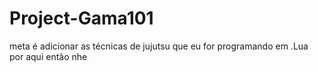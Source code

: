 # Project-Gama101
meta é adicionar as técnicas de jujutsu que eu for programando em .Lua por aqui então nhe

